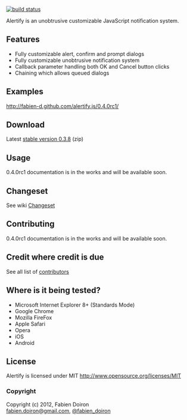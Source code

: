 [![build status](https://secure.travis-ci.org/fabien-d/alertify.js.png)](http://travis-ci.org/fabien-d/alertify.js)

Alertify is an unobtrusive customizable JavaScript notification system.

## Features

* Fully customizable alert, confirm and prompt dialogs
* Fully customizable unobtrusive notification system
* Callback parameter handling both OK and Cancel button clicks
* Chaining which allows queued dialogs

## Examples

http://fabien-d.github.com/alertify.js/0.4.0rc1/

## Download

Latest [stable version 0.3.8](https://github.com/fabien-d/alertify.js-shim/archive/0.3.8.zip) (zip)

## Usage

0.4.0rc1 documentation is in the works and will be available soon.

## Changeset

See wiki [Changeset](http://github.com/fabien-d/alertify.js/wiki/Changeset)

## Contributing

0.4.0rc1 documentation is in the works and will be available soon.

## Credit where credit is due

See all list of [contributors](https://github.com/fabien-d/alertify.js/contributors)

## Where is it being tested?

* Microsoft Internet Explorer 8+ (Standards Mode)
* Google Chrome
* Mozilla FireFox
* Apple Safari
* Opera
* iOS
* Android

## License

Alertify is licensed under MIT http://www.opensource.org/licenses/MIT

### Copyright

Copyright (c) 2012, Fabien Doiron  
<fabien.doiron@gmail.com>, [@fabien_doiron](http://twitter.com/fabien_doiron)
